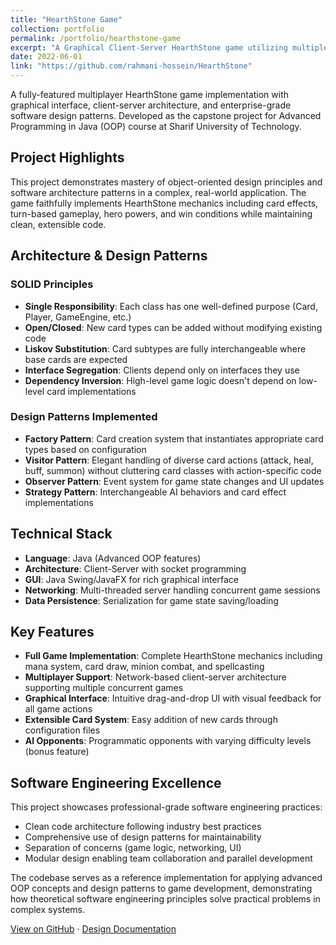 ```yaml
---
title: "HearthStone Game"
collection: portfolio
permalink: /portfolio/hearthstone-game
excerpt: "A Graphical Client-Server HearthStone game utilizing multiple design patterns including SOLID principles, Factory, and Visitor patterns."
date: 2022-06-01
link: "https://github.com/rahmani-hossein/HearthStone"
---
```


A fully-featured multiplayer HearthStone game implementation with graphical interface, client-server architecture, and enterprise-grade software design patterns. Developed as the capstone project for Advanced Programming in Java (OOP) course at Sharif University of Technology.

## Project Highlights

This project demonstrates mastery of object-oriented design principles and software architecture patterns in a complex, real-world application. The game faithfully implements HearthStone mechanics including card effects, turn-based gameplay, hero powers, and win conditions while maintaining clean, extensible code.

## Architecture & Design Patterns

### SOLID Principles
- **Single Responsibility**: Each class has one well-defined purpose (Card, Player, GameEngine, etc.)
- **Open/Closed**: New card types can be added without modifying existing code
- **Liskov Substitution**: Card subtypes are fully interchangeable where base cards are expected
- **Interface Segregation**: Clients depend only on interfaces they use
- **Dependency Inversion**: High-level game logic doesn't depend on low-level card implementations

### Design Patterns Implemented
- **Factory Pattern**: Card creation system that instantiates appropriate card types based on configuration
- **Visitor Pattern**: Elegant handling of diverse card actions (attack, heal, buff, summon) without cluttering card classes with action-specific code
- **Observer Pattern**: Event system for game state changes and UI updates
- **Strategy Pattern**: Interchangeable AI behaviors and card effect implementations

## Technical Stack

- **Language**: Java (Advanced OOP features)
- **Architecture**: Client-Server with socket programming
- **GUI**: Java Swing/JavaFX for rich graphical interface
- **Networking**: Multi-threaded server handling concurrent game sessions
- **Data Persistence**: Serialization for game state saving/loading

## Key Features

- **Full Game Implementation**: Complete HearthStone mechanics including mana system, card draw, minion combat, and spellcasting
- **Multiplayer Support**: Network-based client-server architecture supporting multiple concurrent games
- **Graphical Interface**: Intuitive drag-and-drop UI with visual feedback for all game actions
- **Extensible Card System**: Easy addition of new cards through configuration files
- **AI Opponents**: Programmatic opponents with varying difficulty levels (bonus feature)

## Software Engineering Excellence

This project showcases professional-grade software engineering practices:
- Clean code architecture following industry best practices
- Comprehensive use of design patterns for maintainability
- Separation of concerns (game logic, networking, UI)
- Modular design enabling team collaboration and parallel development

The codebase serves as a reference implementation for applying advanced OOP concepts and design patterns to game development, demonstrating how theoretical software engineering principles solve practical problems in complex systems.

[View on GitHub](https://github.com/rahmani-hossein/HearthStone) · [Design Documentation](https://github.com/rahmani-hossein/HearthStone#architecture)
